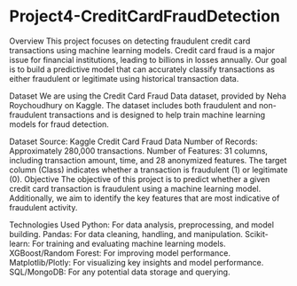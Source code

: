 # Project4-CreditCardFraudDetection
Overview
This project focuses on detecting fraudulent credit card transactions using machine learning models. Credit card fraud is a major issue for financial institutions, leading to billions in losses annually. Our goal is to build a predictive model that can accurately classify transactions as either fraudulent or legitimate using historical transaction data.

Dataset
We are using the Credit Card Fraud Data dataset, provided by Neha Roychoudhury on Kaggle. The dataset includes both fraudulent and non-fraudulent transactions and is designed to help train machine learning models for fraud detection.

Dataset Source: Kaggle Credit Card Fraud Data
Number of Records: Approximately 280,000 transactions.
Number of Features: 31 columns, including transaction amount, time, and 28 anonymized features. The target column (Class) indicates whether a transaction is fraudulent (1) or legitimate (0).
Objective
The objective of this project is to predict whether a given credit card transaction is fraudulent using a machine learning model. Additionally, we aim to identify the key features that are most indicative of fraudulent activity.

Technologies Used
Python: For data analysis, preprocessing, and model building.
Pandas: For data cleaning, handling, and manipulation.
Scikit-learn: For training and evaluating machine learning models.
XGBoost/Random Forest: For improving model performance.
Matplotlib/Plotly: For visualizing key insights and model performance.
SQL/MongoDB: For any potential data storage and querying.
[
](https://public.tableau.com/shared/MW9NTW2HS?:display_count=n&:origin=viz_share_link)
